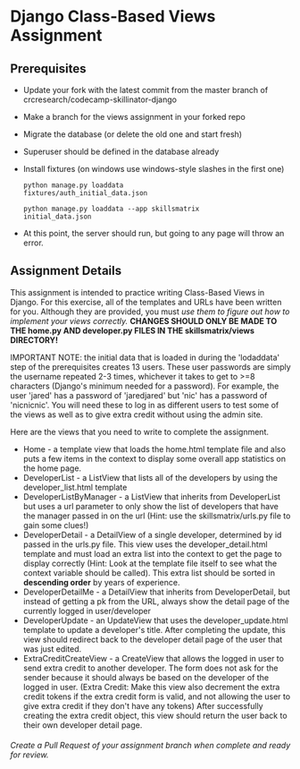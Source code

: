 # Django Class-Based Views Assignment

## Prerequisites
* Update your fork with the latest commit from the master branch of crcresearch/codecamp-skillinator-django
* Make a branch for the views assignment in your forked repo
* Migrate the database (or delete the old one and start fresh)
* Superuser should be defined in the database already
* Install fixtures (on windows use windows-style slashes in the first one)

    <code>python manage.py loaddata fixtures/auth_initial_data.json</code>
    
    <code>python manage.py loaddata --app skillsmatrix initial_data.json</code>
* At this point, the server should run, but going to any page will throw an error.

## Assignment Details
This assignment is intended to practice writing Class-Based Views in Django. For this exercise, all of the templates and URLs have been written for you. Although they are provided, you must *use them to figure out how to implement your views correctly.* **CHANGES SHOULD ONLY BE MADE TO THE home.py AND developer.py FILES IN THE skillsmatrix/views DIRECTORY!**

IMPORTANT NOTE: the initial data that is loaded in during the 'lodaddata' step of the prerequisites creates 13 users. These user passwords are simply the username repeated 2-3 times, whichever it takes to get to >=8 characters (Django's minimum needed for a password). For example, the user 'jared' has a password of 'jaredjared' but 'nic' has a password of 'nicnicnic'. You will need these to log in as different users to test some of the views as well as to give extra credit without using the admin site.

Here are the views that you need to write to complete the assignment.
* Home - a template view that loads the home.html template file and also puts a few items in the context to display some overall app statistics on the home page.
* DeveloperList - a ListView that lists all of the developers by using the developer_list.html template
* DeveloperListByManager - a ListView that inherits from DeveloperList but uses a url parameter to only show the list of developers that have the manager passed in on the url (Hint: use the skillsmatrix/urls.py file to gain some clues!)
* DeveloperDetail - a DetailView of a single developer, determined by id passed in the urls.py file. This view uses the developer_detail.html template and must load an extra list into the context to get the page to display correctly (Hint: Look at the template file itself to see what the context variable should be called). This extra list should be sorted in **descending order** by years of experience.
* DeveloperDetailMe - a DetailView that inherits from DeveloperDetail, but instead of getting a pk from the URL, always show the detail page of the currently logged in user/developer
* DeveloperUpdate - an UpdateView that uses the developer_update.html template to update a developer's title. After completing the update, this view should redirect back to the developer detail page of the user that was just edited.
* ExtraCreditCreateView - a CreateView that allows the logged in user to send extra credit to another developer. The form does not ask for the sender because it should always be based on the developer of the logged in user. (Extra Credit: Make this view also decrement the extra credit tokens if the extra credit form is valid, and not allowing the user to give extra credit if they don't have any tokens) After successfully creating the extra credit object, this view should return the user back to their own developer detail page.

###### Create a Pull Request of your assignment branch when complete and ready for review.
        
        
        